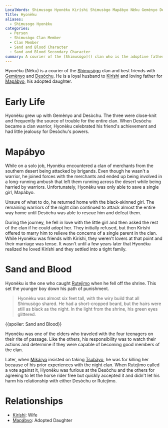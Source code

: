 ```yaml
---
LocalWords: Shimusogo Hyonèku Kiríshi Shimusògo Mapábyo Nèku Gemènyo Desòchu Desòchu's Rutejìmo Mikáryo Tsubàyo
Title: Hyonèku
aliases:
  - Shimusogo Hyonèku
categories:
  - Person
  - Shimusògo Clan Member
  - Clan Member
  - Sand and Blood Character
  - Sand and Blood Secondary Character
summary: A courier of the [Shimusògo]() clan who is the adoptive father of [Mapábyo]().
---
```


Hyonèku (Nèku) is a courier of the [Shimusògo]() clan and best friends with [Gemènyo]() and [Desòchu](). He is a loyal husband to [Kiríshi]() and loving father for [Mapábyo](), his adopted daughter.

# Early Life

Hyonèku grew up with Gemènyo and Desòchu. The three were close-knit and frequently the source of trouble for the entire clan. When Desòchu became a clan warrior, Hyonèku celebrated his friend's achievement and had little jealousy for Desòchu's powers.

# Mapábyo

While on a solo job, Hyonèku encountered a clan of merchants from the southern desert being attacked by brigands. Even though he wasn't a warrior, he joined forces with the merchants and ended up being involved in a long-running ambush that left them running across the desert while being harried by warriors. Unfortunately, Hyonèku was only able to save a single girl, Mapábyo.

Unsure of what to do, he returned home with the black-skinned girl. The remaining warriors of the night clan continued to attack almost the entire way home until Desòchu was able to rescue him and defeat them.

During the journey, he fell in love with the little girl and then asked the rest of the clan if he could adopt her. They initially refused, but then Kiríshi offered to marry him to relieve the concerns of a single parent in the clan. While Hyonèku was friends with Kiríshi, they weren't lovers at that point and their marriage was tense. It wasn't until a few years later that Hyonèku realized he loved Kiríshi and they settled into a tight family.

# Sand and Blood

Hyonèku is the one who caught [Rutejìmo]() when he fell off the shrine. This set the younger boy down his path of punishment.

> Hyonèku was almost six feet tall, with the wiry build that all Shimusògo shared. He had a short-cropped beard, but the hairs were still as black as the night. In the light from the shrine, his green eyes glittered.

{{spoiler: Sand and Blood}}

Hyonèku was one of the elders who traveled with the four teenagers on their rite of passage. Like the others, his responsibility was to watch their actions and determine if they were capable of becoming good members of the clan.

Later, when [Mikáryo]() insisted on taking [Tsubàyo](), he was for killing her because of his prior experiences with the night clan. When Rutejìmo called a vote against it, Hyonèku was furious at the Desòchu and the others for agreeing to let the horse rider free but quickly accepted it and didn't let his harm his relationship with either Desòchu or Rutejìmo.

# Relationships

* [Kiríshi](): Wife
* [Mapábyo](): Adopted Daughter
